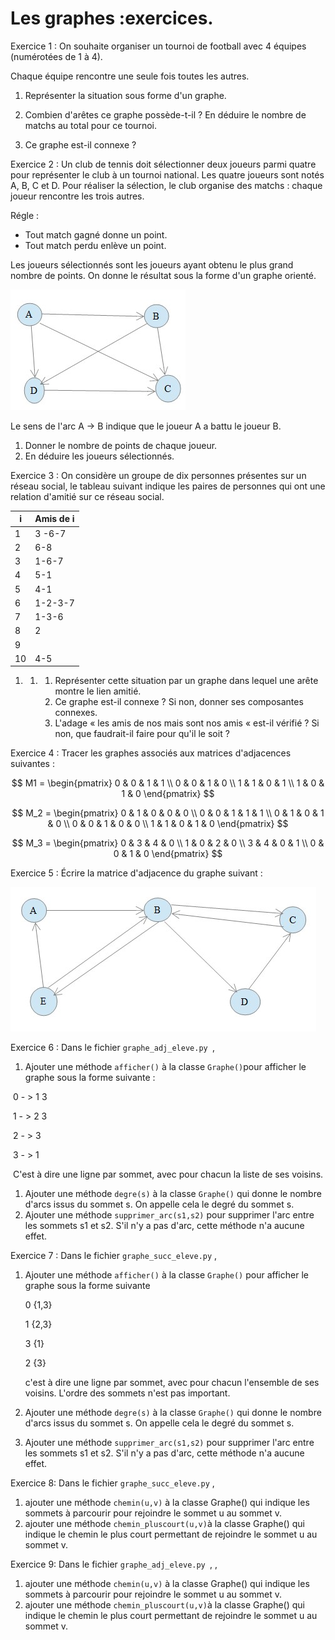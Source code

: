 # Les graphes :exercices. 



Exercice 1 : On souhaite organiser un tournoi de football avec 4 équipes (numérotées de 1 à 4). 

Chaque équipe rencontre une seule fois toutes les autres. 

1. Représenter la situation sous forme d'un graphe.

2. Combien d'arêtes ce graphe possède-t-il ? En déduire le nombre de matchs au total pour ce tournoi.  

3. Ce graphe est-il connexe ?  

   

Exercice 2 : Un club de tennis doit sélectionner deux joueurs parmi quatre pour représenter le club à un tournoi national. Les quatre joueurs sont notés A, B, C et D. Pour réaliser la sélection, le club organise des matchs : chaque joueur rencontre les trois autres. 

Régle : 

- Tout match gagné donne un point.
- Tout match perdu enlève un point.  

Les joueurs sélectionnés sont les joueurs ayant obtenu le plus grand nombre de points. On donne le résultat sous la forme d'un graphe orienté. 

![](/Graphes/IMG/ex2.jpg)

Le sens de l'arc A → B indique que le joueur A a battu le joueur B. 

1. Donner le nombre de points de chaque joueur.
2. En déduire les joueurs sélectionnés.  



Exercice 3 : On considère un groupe de dix personnes présentes sur un réseau social, le tableau suivant indique les paires de personnes qui ont une relation d'amitié sur ce réseau social. 

| i    | Amis de i |
| ---- | --------- |
| 1    | 3 -6-7    |
| 2    | 6-8       |
| 3    | 1-6-7     |
| 4    | 5-1       |
| 5    | 4-1       |
| 6    | 1-2-3-7   |
| 7    | 1-3-6     |
| 8    | 2         |
| 9    |           |
| 10   | 4-5       |

1. 1. 1. Représenter cette situation par un graphe dans lequel une arête montre le lien 		amitié.
      2. Ce graphe est-il connexe ? Si non, donner ses composantes connexes.  		
      3. L'adage « les amis de nos mais sont nos amis « est-il vérifié ? Si non, que faudrait-il faire pour qu'il le soit ?  		



Exercice 4 : Tracer les graphes associés aux matrices d'adjacences suivantes :

 $$
   M1 = \begin{pmatrix}
   0 & 0 & 1 & 1 \\
   0 & 0 & 1 & 0 \\
   1 & 1 & 0 & 1 \\
   1 & 0 & 1 & 0
   \end{pmatrix}
   $$

   
$$
   M_2 = \begin{pmatrix}
   0 & 1 & 0 & 0 & 0 \\
   0 & 0 & 1 & 1 & 1 \\
   0 & 1 & 0 & 1 & 0 \\
   0 & 0 & 1 & 0 & 0 \\
   1 & 1 & 0 & 1 & 0
   \end{pmatrix}
   $$

   
 $$
   M_3 = \begin{pmatrix}
   0 & 3 & 4 & 0 \\
   1 & 0 & 2 & 0 \\
   3 & 4 & 0 & 1 \\
   0 & 0 & 1 & 0
   \end{pmatrix}
   $$

   



Exercice 5 : Écrire la matrice d'adjacence du graphe suivant :

![](/Graphes/IMG/ex4.jpg)



Exercice 6 : Dans le fichier `graphe_adj_eleve.py `, 

1. Ajouter une méthode `afficher()` à la classe `Graphe()`pour afficher le graphe sous la forme suivante :

   

​	0 - > 1 3

​	1 - > 2 3 

​	2 - > 3

​	3 - > 1



​	C'est à dire une ligne par sommet, avec pour chacun la liste de ses voisins. 

1. Ajouter une méthode `degre(s)` à la classe `Graphe()` qui donne le nombre d'arcs issus du sommet s. On appelle cela le degré du sommet s.
2. Ajouter une méthode `supprimer_arc(s1,s2)` pour supprimer l'arc entre les sommets s1 et s2. S'il n'y a pas d'arc, cette méthode n'a aucune effet.  



Exercice 7 : Dans le fichier `graphe_succ_eleve.py` , 

1. Ajouter une méthode `afficher()` à la classe `Graphe()`  pour afficher le graphe sous la forme suivante

   0 {1,3}

   1 {2,3}

   3 {1}

   2 {3}

   

   c'est à dire une ligne  par sommet, avec pour chacun l'ensemble de ses voisins. L'ordre des sommets n'est pas important.  

   

2. Ajouter une méthode `degre(s)` à la classe `Graphe()` qui donne le nombre d'arcs issus du sommet s. On appelle cela le degré du sommet s.

3. Ajouter une méthode `supprimer_arc(s1,s2)` pour supprimer l'arc entre les sommets s1 et s2. S'il n'y a pas d'arc, cette méthode n'a aucune effet.  



Exercice 8: Dans le fichier `graphe_succ_eleve.py` , 

1. ajouter une méthode `chemin(u,v)` à la classe Graphe() qui indique les sommets à parcourir pour rejoindre le sommet u au sommet v. 
2. ajouter une méthode `chemin_pluscourt(u,v)`à la classe Graphe() qui indique le chemin le plus court permettant de rejoindre le sommet u au sommet v. 

Exercice 9: Dans le fichier `graphe_adj_eleve.py `, , 

1. ajouter une méthode `chemin(u,v)` à la classe Graphe() qui indique les sommets à parcourir pour rejoindre le sommet u au sommet v. 
2. ajouter une méthode `chemin_pluscourt(u,v)`à la classe Graphe() qui indique le chemin le plus court permettant de rejoindre le sommet u au sommet v. 



